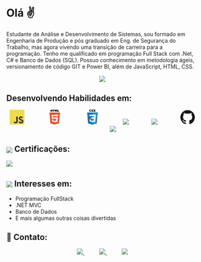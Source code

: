 # Olá ✌️ 

  Estudante de Análise e Desenvolvimento de Sistemas, sou formado em Engenharia de Produção e pós graduado em Eng. de Segurança do Trabalho, mas agora vivendo uma transição de carreira para a programação. Tenho me qualificado em programação Full Stack com .Net, C# e Banco de Dados (SQL). Possuo conhecimento em metodologia ágeis, versionamento de código GIT e Power BI, além de JavaScript, HTML, CSS.


<p align="center">
  <img align="center" height="180" src="https://github-readme-stats.vercel.app/api/top-langs/?username=guftrindade&layout=compact&theme=default)](https://github.com/anuraghazra/github-readme-stats" />  
</p>



## Desenvolvendo Habilidades em:
<p align="center">
    <img height="40" src="https://raw.githubusercontent.com/devicons/devicon/master/icons/javascript/javascript-original.svg">
    &nbsp;&nbsp;&nbsp;&nbsp;&nbsp;&nbsp;&nbsp;&nbsp;&nbsp;&nbsp;&nbsp;&nbsp;&nbsp;
    <img height="40" src="https://raw.githubusercontent.com/devicons/devicon/master/icons/html5/html5-original-wordmark.svg">
    &nbsp;&nbsp;&nbsp;&nbsp;&nbsp;&nbsp;&nbsp;&nbsp;&nbsp;&nbsp;&nbsp;&nbsp;&nbsp;
    <img height="40" src="https://raw.githubusercontent.com/devicons/devicon/master/icons/css3/css3-original-wordmark.svg">
    &nbsp;&nbsp;&nbsp;&nbsp;&nbsp;&nbsp;&nbsp;&nbsp;&nbsp;&nbsp;&nbsp;&nbsp;&nbsp;
    <img height="40" src="https://user-images.githubusercontent.com/67704261/119136276-d8d74c00-ba15-11eb-920f-2a0f1e4a6971.png">
     &nbsp;&nbsp;&nbsp;&nbsp;&nbsp;&nbsp;&nbsp;&nbsp;&nbsp;&nbsp;&nbsp;&nbsp;&nbsp;
    <img height="40" src="https://user-images.githubusercontent.com/67704261/119136974-ad089600-ba16-11eb-87ad-bafcc771885c.png">
    &nbsp;&nbsp;&nbsp;&nbsp;&nbsp;&nbsp;&nbsp;&nbsp;&nbsp;&nbsp;&nbsp;&nbsp;&nbsp;
    <img height="40" src="https://raw.githubusercontent.com/devicons/devicon/master/icons/github/github-original.svg">
    &nbsp;&nbsp;&nbsp;&nbsp;&nbsp;&nbsp;&nbsp;&nbsp;&nbsp;&nbsp;&nbsp;&nbsp;&nbsp;
    <img height="40" src="https://user-images.githubusercontent.com/67704261/140072055-459e7d7b-e90c-44ab-b998-0c2e8113ff7b.png">
</p>


## <img align="center" height="40" src="https://user-images.githubusercontent.com/67704261/142783450-9796b7b0-e4c5-49c6-bd0e-a70241256d70.png" /> Certificações:
<img height="130" src="https://user-images.githubusercontent.com/67704261/142783472-3762b346-94e4-45e6-9908-b3360dc2cf84.png">


## <img align="center" height="40" src="https://user-images.githubusercontent.com/67704261/118710586-e06bda80-b7f4-11eb-8351-39d293f875c0.png" /> Interesses em:
- Programação FullStack
- .NET MVC
- Banco de Dados
- E mais algumas outras coisas divertidas


## :iphone:  Contato:

<p align="center">
    <a href="https://github.com/guftrindade">
        <img  src="https://img.shields.io/badge/github-%23100000.svg?&style=for-the-badge&logo=github&logoColor=white&link=mailto:https://github.com/guftrindade">
    </a>
    &nbsp;&nbsp;&nbsp;&nbsp;&nbsp;&nbsp;&nbsp;&nbsp;&nbsp;
    <a href="mailto:gustavoferreiratrindade@gmail.com">
        <img src="https://img.shields.io/badge/gmail-D14836?&style=for-the-badge&logo=gmail&logoColor=white&link=mailto:gustavoferreiratrindade@gmail.com">
    </a>
    &nbsp;&nbsp;&nbsp;&nbsp;&nbsp;&nbsp;&nbsp;&nbsp;&nbsp;
    <a href="https://www.linkedin.com/in/gustavoftrindade/">
        <img src="https://img.shields.io/badge/linkedin-%230077B5.svg?&style=for-the-badge&logo=linkedin&logoColor=white&link=mailto:https://www.linkedin.com/in/gustavoftrindade/">
    </a>
</p>
